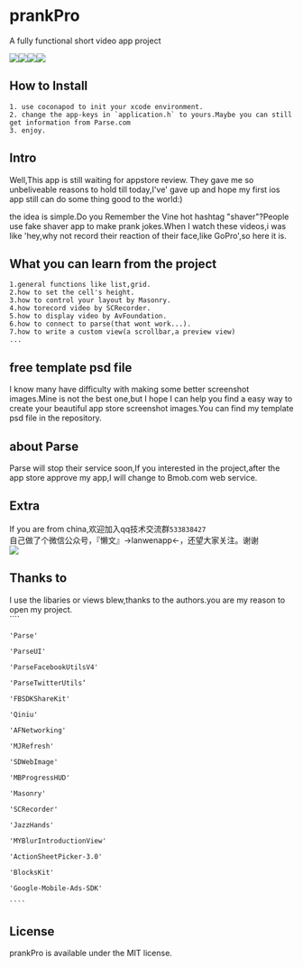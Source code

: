 # prankPro 

A fully functional short video app project


![](http://7xi4vz.com1.z0.glb.clouddn.com/1.png)![](http://7xi4vz.com1.z0.glb.clouddn.com/2.png)![](http://7xi4vz.com1.z0.glb.clouddn.com/3.png)![](http://7xi4vz.com1.z0.glb.clouddn.com/4.png)

## How to Install

    1. use coconapod to init your xcode environment.
    2. change the app-keys in `application.h` to yours.Maybe you can still get information from Parse.com
    3. enjoy.

## Intro

Well,This app is still waiting for appstore review. They gave me so unbeliveable reasons to hold till today,I've' gave up and hope my first ios app still can do some thing good to the world:)

the idea is simple.Do you Remember the Vine hot hashtag "shaver"?People use fake shaver app to make prank jokes.When I watch these videos,i was like 'hey,why not record their reaction of their face,like GoPro',so here it is.

## What you can learn from the project

    1.general functions like list,grid.
    2.how to set the cell's height.
    3.how to control your layout by Masonry.
    4.how torecord video by SCRecorder.
    5.how to display video by AvFoundation.
    6.how to connect to parse(that wont work...).
    7.how to write a custom view(a scrollbar,a preview view)
    ...

## free template psd file

I know many have difficulty with making some better screenshot images.Mine is not the best one,but I hope I can help you find a easy way to create your beautiful app store screenshot images.You can find my template psd file in the repository.

## about Parse

Parse will stop their service soon,If you interested in the project,after the app store approve my app,I will change to Bmob.com web service.

## Extra

If you are from china,欢迎加入qq技术交流群`533838427`  
自己做了个微信公众号，『懒文』->lanwenapp<-，还望大家关注。谢谢  
![](http://7xi4vz.com1.z0.glb.clouddn.com/qrcode.jpg)

## Thanks to

I use the libaries or views blew,thanks to the authors.you are my reason to open my project.  
    ````
    
    'Parse'  
    
    'ParseUI'  
    
    'ParseFacebookUtilsV4'  
    
    'ParseTwitterUtils‘  
    
    'FBSDKShareKit'  
    
    'Qiniu'  
    
    'AFNetworking'  
    
    'MJRefresh'  
    
    'SDWebImage'  
    
    'MBProgressHUD'  
    
    'Masonry'  
    
    'SCRecorder'  
    
    'JazzHands'  
    
    'MYBlurIntroductionView'  
    
    'ActionSheetPicker-3.0'  
    
    'BlocksKit'  
    
    'Google-Mobile-Ads-SDK'
    
    ````
## License

prankPro is available under the MIT license.
